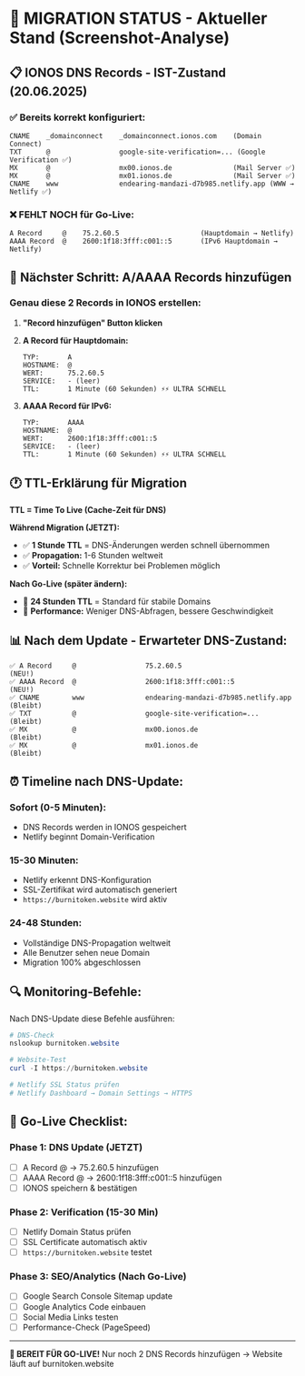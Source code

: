 # 🎯 MIGRATION STATUS - Aktueller Stand (Screenshot-Analyse)

## 📋 IONOS DNS Records - IST-Zustand (20.06.2025)

### ✅ Bereits korrekt konfiguriert:
```dns
CNAME    _domainconnect    _domainconnect.ionos.com    (Domain Connect)
TXT      @                 google-site-verification=... (Google Verification ✅)
MX       @                 mx00.ionos.de               (Mail Server ✅)
MX       @                 mx01.ionos.de               (Mail Server ✅)
CNAME    www               endearing-mandazi-d7b985.netlify.app (WWW → Netlify ✅)
```

### ❌ FEHLT NOCH für Go-Live:
```dns
A Record     @    75.2.60.5                    (Hauptdomain → Netlify)
AAAA Record  @    2600:1f18:3fff:c001::5       (IPv6 Hauptdomain → Netlify)
```

## 🚨 Nächster Schritt: A/AAAA Records hinzufügen

### Genau diese 2 Records in IONOS erstellen:

1. **"Record hinzufügen" Button klicken**

2. **A Record für Hauptdomain:**
   ```
   TYP:       A
   HOSTNAME:  @
   WERT:      75.2.60.5
   SERVICE:   - (leer)
   TTL:       1 Minute (60 Sekunden) ⚡⚡ ULTRA SCHNELL
   ```

3. **AAAA Record für IPv6:**
   ```
   TYP:       AAAA
   HOSTNAME:  @
   WERT:      2600:1f18:3fff:c001::5
   SERVICE:   - (leer)
   TTL:       1 Minute (60 Sekunden) ⚡⚡ ULTRA SCHNELL
   ```

## 🕐 TTL-Erklärung für Migration

**TTL = Time To Live (Cache-Zeit für DNS)**

**Während Migration (JETZT):**
- ✅ **1 Stunde TTL** = DNS-Änderungen werden schnell übernommen
- ✅ **Propagation:** 1-6 Stunden weltweit
- ✅ **Vorteil:** Schnelle Korrektur bei Problemen möglich

**Nach Go-Live (später ändern):**
- 🔄 **24 Stunden TTL** = Standard für stabile Domains  
- 🔄 **Performance:** Weniger DNS-Abfragen, bessere Geschwindigkeit

## 📊 Nach dem Update - Erwarteter DNS-Zustand:

```dns
✅ A Record     @                 75.2.60.5                           (NEU!)
✅ AAAA Record  @                 2600:1f18:3fff:c001::5               (NEU!)
✅ CNAME        www               endearing-mandazi-d7b985.netlify.app (Bleibt)
✅ TXT          @                 google-site-verification=...         (Bleibt)
✅ MX           @                 mx00.ionos.de                        (Bleibt)
✅ MX           @                 mx01.ionos.de                        (Bleibt)
```

## ⏰ Timeline nach DNS-Update:

### Sofort (0-5 Minuten):
- DNS Records werden in IONOS gespeichert
- Netlify beginnt Domain-Verification

### 15-30 Minuten:
- Netlify erkennt DNS-Konfiguration
- SSL-Zertifikat wird automatisch generiert
- `https://burnitoken.website` wird aktiv

### 24-48 Stunden:
- Vollständige DNS-Propagation weltweit
- Alle Benutzer sehen neue Domain
- Migration 100% abgeschlossen

## 🔍 Monitoring-Befehle:

Nach DNS-Update diese Befehle ausführen:

```powershell
# DNS-Check
nslookup burnitoken.website

# Website-Test
curl -I https://burnitoken.website

# Netlify SSL Status prüfen
# Netlify Dashboard → Domain Settings → HTTPS
```

## 🎯 Go-Live Checklist:

### Phase 1: DNS Update (JETZT)
- [ ] A Record @ → 75.2.60.5 hinzufügen
- [ ] AAAA Record @ → 2600:1f18:3fff:c001::5 hinzufügen
- [ ] IONOS speichern & bestätigen

### Phase 2: Verification (15-30 Min)
- [ ] Netlify Domain Status prüfen
- [ ] SSL Certificate automatisch aktiv
- [ ] `https://burnitoken.website` testet

### Phase 3: SEO/Analytics (Nach Go-Live)
- [ ] Google Search Console Sitemap update
- [ ] Google Analytics Code einbauen
- [ ] Social Media Links testen
- [ ] Performance-Check (PageSpeed)

---

**🚀 BEREIT FÜR GO-LIVE!** 
Nur noch 2 DNS Records hinzufügen → Website läuft auf burnitoken.website
